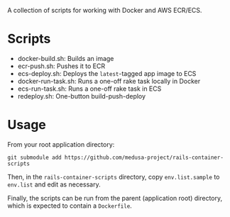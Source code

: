 A collection of scripts for working with Docker and AWS ECR/ECS.

# Scripts

* docker-build.sh:    Builds an image
* ecr-push.sh:        Pushes it to ECR
* ecs-deploy.sh:      Deploys the `latest`-tagged app image to ECS
* docker-run-task.sh: Runs a one-off rake task locally in Docker
* ecs-run-task.sh:    Runs a one-off rake task in ECS
* redeploy.sh:        One-button build-push-deploy

# Usage

From your root application directory:

```
git submodule add https://github.com/medusa-project/rails-container-scripts
```

Then, in the `rails-container-scripts` directory, copy `env.list.sample` to
`env.list` and edit as necessary.

Finally, the scripts can be run from the parent (application root)
directory, which is expected to contain a `Dockerfile`.

